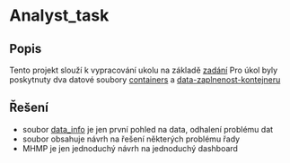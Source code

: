 # Analyst_task
## Popis

Tento projekt slouží k vypracování ukolu na základě [zadání](Zadání/zadani.pdf)
Pro úkol byly poskytnuty dva datové soubory [containers](Zadání/containers.geojson) a [data-zaplnenost-kontejneru](Zadání/measurements-march.csv)

## Řešení 
- soubor [data_info](data_info.ipynb) je jen první pohled na data, odhalení problému dat
- soubor obsahuje návrh na řešení některých problému řady
- MHMP je jen jednoduchý návrh na jednoduchý dashboard
  
